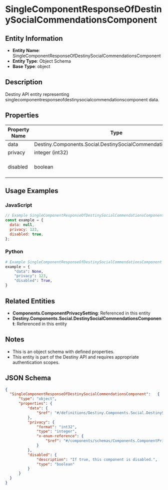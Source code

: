 # SingleComponentResponseOfDestinySocialCommendationsComponent

## Entity Information
- **Entity Name**: SingleComponentResponseOfDestinySocialCommendationsComponent
- **Entity Type**: Object Schema
- **Base Type**: object

## Description
Destiny API entity representing singlecomponentresponseofdestinysocialcommendationscomponent data.

## Properties

| Property Name | Type | Description | Required |
|---------------|------|-------------|----------|
| data | Destiny.Components.Social.DestinySocialCommendationsComponent |  | No |
| privacy | integer (int32) |  | No |
| disabled | boolean | If true, this component is disabled. | No |

## Usage Examples

### JavaScript
```javascript
// Example SingleComponentResponseOfDestinySocialCommendationsComponent object
const example = {
  data: null,
  privacy: 123,
  disabled: true,
};
```

### Python
```python
# Example SingleComponentResponseOfDestinySocialCommendationsComponent object
example = {
    "data": None,
    "privacy": 123,
    "disabled": True,
}
```

## Related Entities
- **Components.ComponentPrivacySetting**: Referenced in this entity
- **Destiny.Components.Social.DestinySocialCommendationsComponent**: Referenced in this entity

## Notes
- This is an object schema with defined properties.
- This entity is part of the Destiny API and requires appropriate authentication scopes.

## JSON Schema
```json
{
  "SingleComponentResponseOfDestinySocialCommendationsComponent":   {
      "type": "object",
      "properties": {
          "data": {
              "$ref": "#/definitions/Destiny.Components.Social.DestinySocialCommendationsComponent"
          },
          "privacy": {
              "format": "int32",
              "type": "integer",
              "x-enum-reference": {
                  "$ref": "#/components/schemas/Components.ComponentPrivacySetting"
              }
          },
          "disabled": {
              "description": "If true, this component is disabled.",
              "type": "boolean"
          }
      }
  }
}
```
